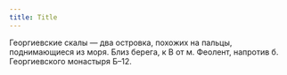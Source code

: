 ```yaml
---
title: Title
---
```


Георгиевские скалы — два островка, похожих на пальцы, поднимающиеся из моря.
Близ берега, к В от м. Феолент, напротив б. Георгиевского монастыря Б–12.
